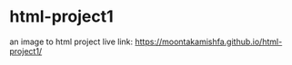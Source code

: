 # html-project1
an image to html project
live link: https://moontakamishfa.github.io/html-project1/
